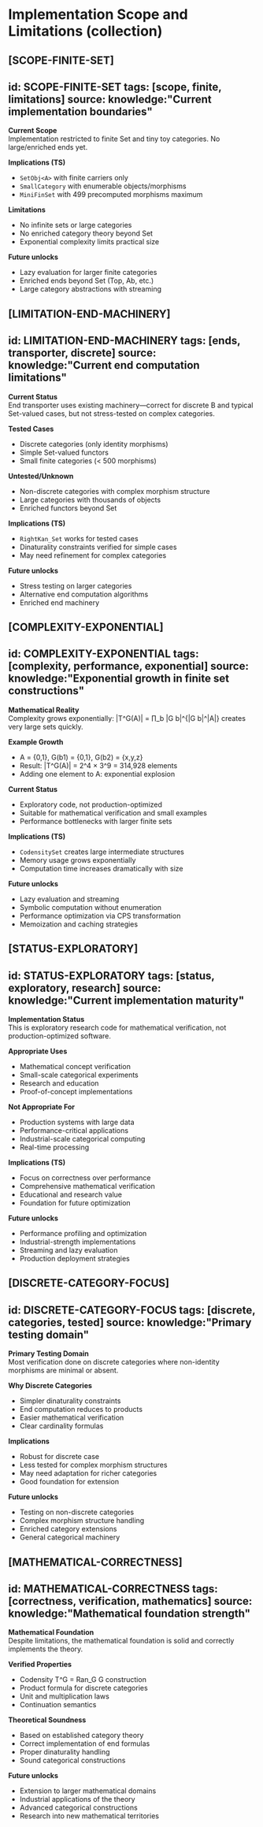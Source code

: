 # Implementation Scope and Limitations (collection)

## [SCOPE-FINITE-SET]
id: SCOPE-FINITE-SET
tags: [scope, finite, limitations]
source: knowledge:"Current implementation boundaries"
---
**Current Scope**  
Implementation restricted to finite Set and tiny toy categories. No large/enriched ends yet.

**Implications (TS)**  
- `SetObj<A>` with finite carriers only
- `SmallCategory` with enumerable objects/morphisms
- `MiniFinSet` with 499 precomputed morphisms maximum

**Limitations**  
- No infinite sets or large categories
- No enriched category theory beyond Set
- Exponential complexity limits practical size

**Future unlocks**  
- Lazy evaluation for larger finite categories
- Enriched ends beyond Set (Top, Ab, etc.)
- Large category abstractions with streaming

## [LIMITATION-END-MACHINERY]
id: LIMITATION-END-MACHINERY
tags: [ends, transporter, discrete]
source: knowledge:"Current end computation limitations"
---
**Current Status**  
End transporter uses existing machinery—correct for discrete B and typical Set-valued cases, but not stress-tested on complex categories.

**Tested Cases**  
- Discrete categories (only identity morphisms)
- Simple Set-valued functors
- Small finite categories (< 500 morphisms)

**Untested/Unknown**  
- Non-discrete categories with complex morphism structure
- Large categories with thousands of objects
- Enriched functors beyond Set

**Implications (TS)**  
- `RightKan_Set` works for tested cases
- Dinaturality constraints verified for simple cases
- May need refinement for complex categories

**Future unlocks**  
- Stress testing on larger categories
- Alternative end computation algorithms
- Enriched end machinery

## [COMPLEXITY-EXPONENTIAL]
id: COMPLEXITY-EXPONENTIAL
tags: [complexity, performance, exponential]
source: knowledge:"Exponential growth in finite set constructions"
---
**Mathematical Reality**  
Complexity grows exponentially: |T^G(A)| = ∏_b |G b|^{|G b|^|A|} creates very large sets quickly.

**Example Growth**  
- A = {0,1}, G(b1) = {0,1}, G(b2) = {x,y,z}
- Result: |T^G(A)| = 2^4 × 3^9 = 314,928 elements
- Adding one element to A: exponential explosion

**Current Status**  
- Exploratory code, not production-optimized
- Suitable for mathematical verification and small examples
- Performance bottlenecks with larger finite sets

**Implications (TS)**  
- `CodensitySet` creates large intermediate structures
- Memory usage grows exponentially
- Computation time increases dramatically with size

**Future unlocks**  
- Lazy evaluation and streaming
- Symbolic computation without enumeration
- Performance optimization via CPS transformation
- Memoization and caching strategies

## [STATUS-EXPLORATORY]
id: STATUS-EXPLORATORY
tags: [status, exploratory, research]
source: knowledge:"Current implementation maturity"
---
**Implementation Status**  
This is exploratory research code for mathematical verification, not production-optimized software.

**Appropriate Uses**  
- Mathematical concept verification
- Small-scale categorical experiments
- Research and education
- Proof-of-concept implementations

**Not Appropriate For**  
- Production systems with large data
- Performance-critical applications
- Industrial-scale categorical computing
- Real-time processing

**Implications (TS)**  
- Focus on correctness over performance
- Comprehensive mathematical verification
- Educational and research value
- Foundation for future optimization

**Future unlocks**  
- Performance profiling and optimization
- Industrial-strength implementations
- Streaming and lazy evaluation
- Production deployment strategies

## [DISCRETE-CATEGORY-FOCUS]
id: DISCRETE-CATEGORY-FOCUS
tags: [discrete, categories, tested]
source: knowledge:"Primary testing domain"
---
**Primary Testing Domain**  
Most verification done on discrete categories where non-identity morphisms are minimal or absent.

**Why Discrete Categories**  
- Simpler dinaturality constraints
- End computation reduces to products
- Easier mathematical verification
- Clear cardinality formulas

**Implications**  
- Robust for discrete case
- Less tested for complex morphism structures
- May need adaptation for richer categories
- Good foundation for extension

**Future unlocks**  
- Testing on non-discrete categories
- Complex morphism structure handling
- Enriched category extensions
- General categorical machinery

## [MATHEMATICAL-CORRECTNESS]
id: MATHEMATICAL-CORRECTNESS
tags: [correctness, verification, mathematics]
source: knowledge:"Mathematical foundation strength"
---
**Mathematical Foundation**  
Despite limitations, the mathematical foundation is solid and correctly implements the theory.

**Verified Properties**  
- Codensity T^G = Ran_G G construction
- Product formula for discrete categories
- Unit and multiplication laws
- Continuation semantics

**Theoretical Soundness**  
- Based on established category theory
- Correct implementation of end formulas
- Proper dinaturality handling
- Sound categorical constructions

**Future unlocks**  
- Extension to larger mathematical domains
- Industrial applications of the theory
- Advanced categorical constructions
- Research into new mathematical territories